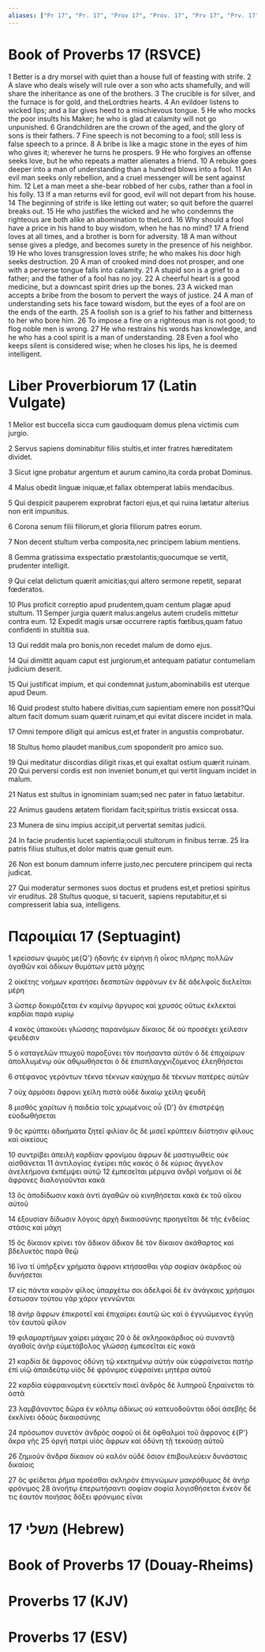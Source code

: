 ```yaml
---
aliases: ["Pr 17", "Pr. 17", "Prov 17", "Prov. 17", "Prv 17", "Prv. 17"]
---
```



# Book of Proverbs 17 (RSVCE)

1 Better is a dry morsel with quiet than a house full of feasting with strife.
2 A slave who deals wisely will rule over a son who acts shamefully, and will share the inheritance as one of the brothers.
3 The crucible is for silver, and the furnace is for gold, and theLordtries hearts.
4 An evildoer listens to wicked lips; and a liar gives heed to a mischievous tongue.
5 He who mocks the poor insults his Maker; he who is glad at calamity will not go unpunished.
6 Grandchildren are the crown of the aged, and the glory of sons is their fathers.
7 Fine speech is not becoming to a fool; still less is false speech to a prince.
8 A bribe is like a magic stone in the eyes of him who gives it; wherever he turns he prospers.
9 He who forgives an offense seeks love, but he who repeats a matter alienates a friend.
10 A rebuke goes deeper into a man of understanding than a hundred blows into a fool.
11 An evil man seeks only rebellion, and a cruel messenger will be sent against him.
12 Let a man meet a she-bear robbed of her cubs, rather than a fool in his folly.
13 If a man returns evil for good, evil will not depart from his house.
14 The beginning of strife is like letting out water; so quit before the quarrel breaks out.
15 He who justifies the wicked and he who condemns the righteous are both alike an abomination to theLord.
16 Why should a fool have a price in his hand to buy wisdom, when he has no mind?
17 A friend loves at all times, and a brother is born for adversity.
18 A man without sense gives a pledge, and becomes surety in the presence of his neighbor.
19 He who loves transgression loves strife; he who makes his door high seeks destruction.
20 A man of crooked mind does not prosper, and one with a perverse tongue falls into calamity.
21 A stupid son is a grief to a father; and the father of a fool has no joy.
22 A cheerful heart is a good medicine, but a downcast spirit dries up the bones.
23 A wicked man accepts a bribe from the bosom to pervert the ways of justice.
24 A man of understanding sets his face toward wisdom, but the eyes of a fool are on the ends of the earth.
25 A foolish son is a grief to his father and bitterness to her who bore him.
26 To impose a fine on a righteous man is not good; to flog noble men is wrong.
27 He who restrains his words has knowledge, and he who has a cool spirit is a man of understanding.
28 Even a fool who keeps silent is considered wise; when he closes his lips, he is deemed intelligent.


# Liber Proverbiorum 17 (Latin Vulgate)

1 Melior est buccella sicca cum gaudioquam domus plena victimis cum jurgio.

2 Servus sapiens dominabitur filiis stultis,et inter fratres hæreditatem dividet.

3 Sicut igne probatur argentum et aurum camino,ita corda probat Dominus.

4 Malus obedit linguæ iniquæ,et fallax obtemperat labiis mendacibus.

5 Qui despicit pauperem exprobrat factori ejus,et qui ruina lætatur alterius non erit impunitus.

6 Corona senum filii filiorum,et gloria filiorum patres eorum.

7 Non decent stultum verba composita,nec principem labium mentiens.

8 Gemma gratissima exspectatio præstolantis;quocumque se vertit, prudenter intelligit.

9 Qui celat delictum quærit amicitias;qui altero sermone repetit, separat fœderatos.

10 Plus proficit correptio apud prudentem,quam centum plagæ apud stultum.
11 Semper jurgia quærit malus:angelus autem crudelis mittetur contra eum.
12 Expedit magis ursæ occurrere raptis fœtibus,quam fatuo confidenti in stultitia sua.

13 Qui reddit mala pro bonis,non recedet malum de domo ejus.

14 Qui dimittit aquam caput est jurgiorum,et antequam patiatur contumeliam judicium deserit.

15 Qui justificat impium, et qui condemnat justum,abominabilis est uterque apud Deum.

16 Quid prodest stulto habere divitias,cum sapientiam emere non possit?Qui altum facit domum suam quærit ruinam,et qui evitat discere incidet in mala.

17 Omni tempore diligit qui amicus est,et frater in angustiis comprobatur.

18 Stultus homo plaudet manibus,cum spoponderit pro amico suo.

19 Qui meditatur discordias diligit rixas,et qui exaltat ostium quærit ruinam.
20 Qui perversi cordis est non inveniet bonum,et qui vertit linguam incidet in malum.

21 Natus est stultus in ignominiam suam;sed nec pater in fatuo lætabitur.

22 Animus gaudens ætatem floridam facit;spiritus tristis exsiccat ossa.

23 Munera de sinu impius accipit,ut pervertat semitas judicii.

24 In facie prudentis lucet sapientia;oculi stultorum in finibus terræ.
25 Ira patris filius stultus,et dolor matris quæ genuit eum.

26 Non est bonum damnum inferre justo,nec percutere principem qui recta judicat.

27 Qui moderatur sermones suos doctus et prudens est,et pretiosi spiritus vir eruditus.
28 Stultus quoque, si tacuerit, sapiens reputabitur,et si compresserit labia sua, intelligens.


# Παροιμίαι 17 (Septuagint)

1 κρείσσων ψωμὸς με{Q'} ἡδονῆς ἐν εἰρήνῃ ἢ οἶκος πλήρης πολλῶν ἀγαθῶν καὶ ἀδίκων θυμάτων μετὰ μάχης

2 οἰκέτης νοήμων κρατήσει δεσποτῶν ἀφρόνων ἐν δὲ ἀδελφοῖς διελεῖται μέρη

3 ὥσπερ δοκιμάζεται ἐν καμίνῳ ἄργυρος καὶ χρυσός οὕτως ἐκλεκταὶ καρδίαι παρὰ κυρίῳ

4 κακὸς ὑπακούει γλώσσης παρανόμων δίκαιος δὲ οὐ προσέχει χείλεσιν ψευδέσιν

5 ὁ καταγελῶν πτωχοῦ παροξύνει τὸν ποιήσαντα αὐτόν ὁ δὲ ἐπιχαίρων ἀπολλυμένῳ οὐκ ἀθῳωθήσεται ὁ δὲ ἐπισπλαγχνιζόμενος ἐλεηθήσεται

6 στέφανος γερόντων τέκνα τέκνων καύχημα δὲ τέκνων πατέρες αὐτῶν

7 οὐχ ἁρμόσει ἄφρονι χείλη πιστὰ οὐδὲ δικαίῳ χείλη ψευδῆ

8 μισθὸς χαρίτων ἡ παιδεία τοῖς χρωμένοις οὗ {D'} ἂν ἐπιστρέψῃ εὐοδωθήσεται

9 ὃς κρύπτει ἀδικήματα ζητεῖ φιλίαν ὃς δὲ μισεῖ κρύπτειν διίστησιν φίλους καὶ οἰκείους

10 συντρίβει ἀπειλὴ καρδίαν φρονίμου ἄφρων δὲ μαστιγωθεὶς οὐκ αἰσθάνεται
11 ἀντιλογίας ἐγείρει πᾶς κακός ὁ δὲ κύριος ἄγγελον ἀνελεήμονα ἐκπέμψει αὐτῷ
12 ἐμπεσεῖται μέριμνα ἀνδρὶ νοήμονι οἱ δὲ ἄφρονες διαλογιοῦνται κακά

13 ὃς ἀποδίδωσιν κακὰ ἀντὶ ἀγαθῶν οὐ κινηθήσεται κακὰ ἐκ τοῦ οἴκου αὐτοῦ

14 ἐξουσίαν δίδωσιν λόγοις ἀρχὴ δικαιοσύνης προηγεῖται δὲ τῆς ἐνδείας στάσις καὶ μάχη

15 ὃς δίκαιον κρίνει τὸν ἄδικον ἄδικον δὲ τὸν δίκαιον ἀκάθαρτος καὶ βδελυκτὸς παρὰ θεῷ

16 ἵνα τί ὑπῆρξεν χρήματα ἄφρονι κτήσασθαι γὰρ σοφίαν ἀκάρδιος οὐ δυνήσεται

17 εἰς πάντα καιρὸν φίλος ὑπαρχέτω σοι ἀδελφοὶ δὲ ἐν ἀνάγκαις χρήσιμοι ἔστωσαν τούτου γὰρ χάριν γεννῶνται

18 ἀνὴρ ἄφρων ἐπικροτεῖ καὶ ἐπιχαίρει ἑαυτῷ ὡς καὶ ὁ ἐγγυώμενος ἐγγύῃ τὸν ἑαυτοῦ φίλον

19 φιλαμαρτήμων χαίρει μάχαις
20 ὁ δὲ σκληροκάρδιος οὐ συναντᾷ ἀγαθοῖς ἀνὴρ εὐμετάβολος γλώσσῃ ἐμπεσεῖται εἰς κακά

21 καρδία δὲ ἄφρονος ὀδύνη τῷ κεκτημένῳ αὐτήν οὐκ εὐφραίνεται πατὴρ ἐπὶ υἱῷ ἀπαιδεύτῳ υἱὸς δὲ φρόνιμος εὐφραίνει μητέρα αὐτοῦ

22 καρδία εὐφραινομένη εὐεκτεῖν ποιεῖ ἀνδρὸς δὲ λυπηροῦ ξηραίνεται τὰ ὀστᾶ

23 λαμβάνοντος δῶρα ἐν κόλπῳ ἀδίκως οὐ κατευοδοῦνται ὁδοί ἀσεβὴς δὲ ἐκκλίνει ὁδοὺς δικαιοσύνης

24 πρόσωπον συνετὸν ἀνδρὸς σοφοῦ οἱ δὲ ὀφθαλμοὶ τοῦ ἄφρονος ἐ{P'} ἄκρα γῆς
25 ὀργὴ πατρὶ υἱὸς ἄφρων καὶ ὀδύνη τῇ τεκούσῃ αὐτοῦ

26 ζημιοῦν ἄνδρα δίκαιον οὐ καλόν οὐδὲ ὅσιον ἐπιβουλεύειν δυνάσταις δικαίοις

27 ὃς φείδεται ῥῆμα προέσθαι σκληρόν ἐπιγνώμων μακρόθυμος δὲ ἀνὴρ φρόνιμος
28 ἀνοήτῳ ἐπερωτήσαντι σοφίαν σοφία λογισθήσεται ἐνεὸν δέ τις ἑαυτὸν ποιήσας δόξει φρόνιμος εἶναι


# 17 משלי (Hebrew)


# Book of Proverbs 17 (Douay-Rheims)


# Proverbs 17 (KJV)


# Proverbs 17 (ESV)

